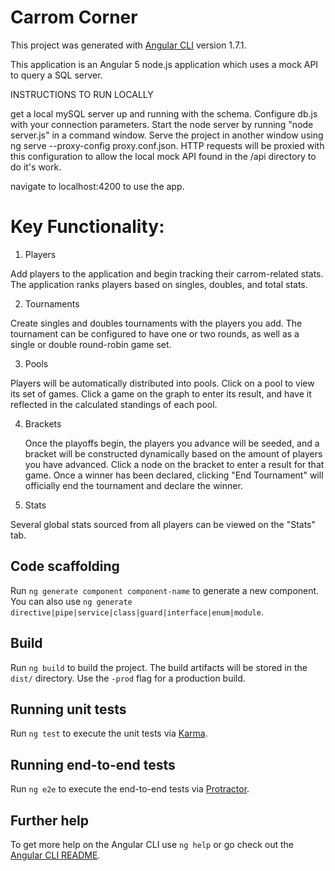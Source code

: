 # Carrom Corner

This project was generated with [Angular CLI](https://github.com/angular/angular-cli) version 1.7.1.

This application is an Angular 5 node.js application which uses a mock API to query a SQL server. 

INSTRUCTIONS TO RUN LOCALLY

get a local mySQL server up and running with the schema. Configure db.js with your connection parameters. Start the node server by running "node server.js" in a command window. Serve the project in another window using ng serve --proxy-config proxy.conf.json. HTTP requests will be proxied with this configuration to allow the local mock API found in the /api directory to do it's work. 

navigate to localhost:4200 to use the app.

# Key Functionality:

1. Players

Add players to the application and begin tracking their carrom-related stats. The application ranks players based on singles,    doubles, and total stats. 

2. Tournaments

Create singles and doubles tournaments with the players you add. The tournament can be configured to have one or two rounds, as well as a single or double round-robin game set. 
    
3. Pools

Players will be automatically distributed into pools. Click on a pool to view its set of games. Click a game on the graph to enter its result, and have it reflected in the calculated standings of each pool.
    
4. Brackets

   Once the playoffs begin, the players you advance will be seeded, and a bracket will be constructed dynamically based on the amount of players you have advanced. Click a node on the bracket to enter a result for that game. Once a winner has been declared, clicking "End Tournament" will officially end the tournament and declare the winner.
   
5. Stats

Several global stats sourced from all players can be viewed on the "Stats" tab.

## Code scaffolding

Run `ng generate component component-name` to generate a new component. You can also use `ng generate directive|pipe|service|class|guard|interface|enum|module`.

## Build

Run `ng build` to build the project. The build artifacts will be stored in the `dist/` directory. Use the `-prod` flag for a production build.

## Running unit tests

Run `ng test` to execute the unit tests via [Karma](https://karma-runner.github.io).

## Running end-to-end tests

Run `ng e2e` to execute the end-to-end tests via [Protractor](http://www.protractortest.org/).

## Further help

To get more help on the Angular CLI use `ng help` or go check out the [Angular CLI README](https://github.com/angular/angular-cli/blob/master/README.md).

